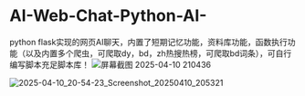 # AI-Web-Chat-Python-AI-
python flask实现的网页AI聊天，内置了短期记忆功能，资料库功能，函数执行功能（以及内置多个爬虫，可爬取dy，bd，zh热搜热榜，可爬取bd词条），可自行编写脚本充足脚本库！
![屏幕截图 2025-04-10 210436](https://github.com/user-attachments/assets/08c12b28-5416-4b79-8558-ef40d5f51c74)

![2025-04-10_20-54-23_Screenshot_20250410_205321](https://github.com/user-attachments/assets/fbd6c0b8-f377-45d8-8aa3-b0167790bf9f)
